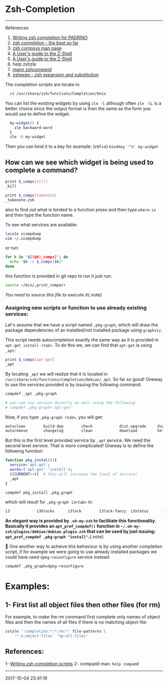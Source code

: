 # Zsh-Completion

----------------------------------------- 
References
1. [Writing zsh completion for PADRINO][padrino]
1. [zsh completion - the best so far][zsh0]
1. [zsh compsys man page][zshcompsys]
1. [A User's guide to the Z-Shell][zsh1] 
1. [A User's guide to the Z-Shell][zsh2] 
1. help zshzle
1. [mann zshcompwid][zsh3]
1. [zshexpn - zsh expansion and substitution][zshexpn]

The completion scripts are locate in:

```bash
  cd /usr/share/zsh/functions/Completion/Unix
```

You can list the existing widgets by using `zle -l` although often `zle -lL` is 
a better choice since the output format is then the same as the form you would 
use to define the widget.


```bash
  my-widget() {
    zle backward-word
  }
  zle -N my-widget
```
Then you can bind it to a key for example: (ctrl+x)
`bindkey '^x' my-widget` 

## How can we see which widget is being used to complete a command?

```bash
print $_comps[kill]
_kill

print $_comps[takenote]
_takenote.zsh
```

also to find out what is binded to a function press <alt-x> and then
type `where-is` and then type the function name.

To see what services are available:
``` sh
locate zcompdump
vim ~/.zcompdump
```
or run:
``` sh
for k in "${(@k)_comps}"; do       
  echo "$k -> $_comps[$k]"
done 
```
this function is provided in git repo to run it just run:
``` sh
source ~/bin/,print_comparr
```
_You need to source this file to execute it_{.note}
### Assigning new scripts or function to use already existing services:
Let's assume that we have a script named `,pkg-graph`, which will draw the package dependencies of an installed/not installed package using `graphviz`.

This script needs autocompletion exactly the same way as it is provided in `apt-get install <tab>`. To do this we, we can find that `apt-get` is using `_apt`:

``` sh
print $_comps[apt-get]
_apt
```

By locating `_apt` we will realize that it is located in `/usr/share/zsh/functions/Completion/Debian/_apt`. So far so good!
Oneway to use the services provided is by issuing the following command:

``` sh
compdef _apt ,pkg-graph

# you can use service directly as well using the following
# compdef ,pkg-graph='apt-get'
```

Now, if you type `,pkg-graph <tab>`, you will get:
``` sh
autoclean        build-dep        check            dist-upgrade     dselect-upgrade  install          purge            source           update                          
autoremove       changelog        clean            download         help             markauto         remove           unmarkauto       upgrade
```
But this is the first level provided service by `_apt` service. We need the second level service. That is more complicated! Oneway is to define the following function:

``` sh
function pkg_install(){
  service='apt-get';
  words=('apt-get' 'install');
  ((CURRENT++))  # this will increase the level of service!
  _apt
}

compdef pkg_install ,pkg_graph
```
which will result for `,pkg-graph i3<tab>` in:
``` sh
i3            i3blocks      i3lock        i3lock-fancy  i3status      i3-wm         i3-wm-dbg
```
**An elegant way is provided by `.oh-my-zsh` to facilitate this functionality. Basically it provides an `apt_pref_compdef()` function in `~/.oh-my-zsh/plugins/debian/debian.plugin.zsh` that can be used by just issuing: `apt_pref_compdef ,pkg-graph "install"`.**{.note}

 One another way to acheive this behaviour is by using another completion script, if for example we were going to use already installed packages we could have used `dpkg-reconfigure` service instead:
``` sh
compdef ,pkg_graph=dpkg-reconfigure
```
# Examples: 

## 1- First list all object files then other files (for rm)
For example, to make the rm command first complete only names of object files and then the names of all files if there is no matching object file:

```bash
zstyle ':completion:*:*:rm:*' file-patterns \
    '*.o:object-files' '%p:all-files'
```

## References:  
1- [Writing zsh completion scripts][WZCS]
2- compadd man: `help compadd`
* * *
2017-10-04 23:41:19

[padrino]: https://wikimatze.de/writing-zsh-completion-for-padrino/
[zsh0]: https://github.com/zsh-users/zsh-completions/blob/master/zsh-completions-howto.org
[zsh1]: http://zsh.sourceforge.net/Guide/zshguide04.html#l103
[zsh2]: http://zsh.sourceforge.net/Guide/zshguide06.html
[zsh3]: https://manned.org/zshcompwid 
[zshexpn]: https://manned.org/zshexpn
[zshcompsys]: https://linux.die.net/man/1/zshcompsys
[WZCS]: https://mads-hartmann.com/2017/08/06/writing-zsh-completion-scripts.html